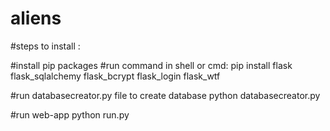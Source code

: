 # aliens

#steps to install :

#install pip packages 
 #run command in shell or cmd:
  pip install flask flask_sqlalchemy  flask_bcrypt flask_login flask_wtf

#run databasecreator.py file to create database
python databasecreator.py

#run web-app 
python run.py
